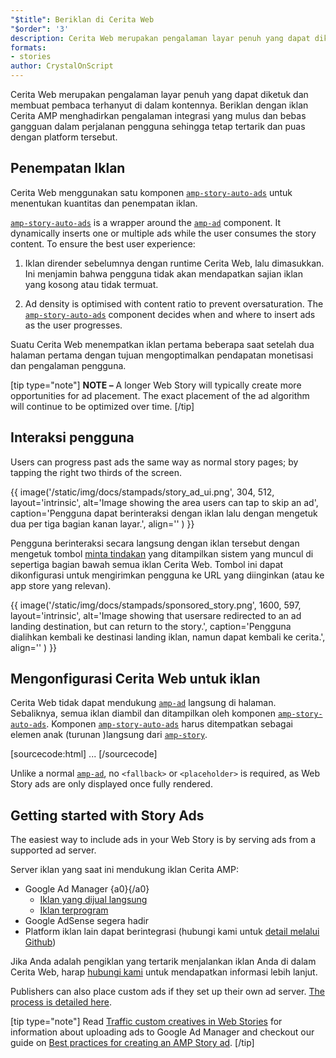 ```yaml
---
"$title": Beriklan di Cerita Web
"$order": '3'
description: Cerita Web merupakan pengalaman layar penuh yang dapat diketuk dan membuat pembaca terhanyut di dalam kontennya. Beriklan dengan iklan Cerita AMP menghadirkan pengalaman yang mulus dan bebas gangguan ....
formats:
- stories
author: CrystalOnScript
---
```


Cerita Web merupakan pengalaman layar penuh yang dapat diketuk dan membuat pembaca terhanyut di dalam kontennya. Beriklan dengan iklan Cerita AMP menghadirkan pengalaman integrasi yang mulus dan bebas gangguan dalam perjalanan pengguna sehingga tetap tertarik dan puas dengan platform tersebut.

## Penempatan Iklan

Cerita Web menggunakan satu komponen [`amp-story-auto-ads`](../../../documentation/components/reference/amp-story-auto-ads.md) untuk menentukan kuantitas dan penempatan iklan.

[`amp-story-auto-ads`](../../../documentation/components/reference/amp-story-auto-ads.md) is a wrapper around the [`amp-ad`](../../../documentation/components/reference/amp-ad.md) component. It dynamically inserts one or multiple ads while the user consumes the story content. To ensure the best user experience:

1. Iklan dirender sebelumnya dengan runtime Cerita Web, lalu dimasukkan. Ini menjamin bahwa pengguna tidak akan mendapatkan sajian iklan yang kosong atau tidak termuat.

2. Ad density is optimised with content ratio to prevent oversaturation. The [`amp-story-auto-ads`](../../../documentation/components/reference/amp-story-auto-ads.md) component decides when and where to insert ads as the user progresses.

Suatu Cerita Web menempatkan iklan pertama beberapa saat setelah dua halaman pertama dengan tujuan mengoptimalkan pendapatan monetisasi dan pengalaman pengguna.

<amp-anim width="360" height="640" src="/static/img/docs/stampads/stamp_gif_ad.gif">
  <amp-img placeholder width="360" height="640" src="/static/img/docs/stampads/stamp_gif_still.png">
  </amp-img></amp-anim>

[tip type="note"] **NOTE –** A longer Web Story will typically create more opportunities for ad placement. The exact placement of the ad algorithm will continue to be optimized over time. [/tip]

## Interaksi pengguna

Users can progress past ads the same way as normal story pages; by tapping the right two thirds of the screen.

{{ image('/static/img/docs/stampads/story_ad_ui.png', 304, 512, layout='intrinsic', alt='Image showing the area users can tap to skip an ad', caption='Pengguna dapat berinteraksi dengan iklan lalu dengan mengetuk dua per tiga bagian kanan layar.', align='' ) }}

Pengguna berinteraksi secara langsung dengan iklan tersebut dengan mengetuk tombol [minta tindakan](story_ads_best_practices.md#call-to-action-button-text-enum) yang ditampilkan sistem yang muncul di sepertiga bagian bawah semua iklan Cerita Web. Tombol ini dapat dikonfigurasi untuk mengirimkan pengguna ke URL yang diinginkan (atau ke app store yang relevan).

{{ image('/static/img/docs/stampads/sponsored_story.png', 1600, 597, layout='intrinsic', alt='Image showing that usersare redirected to an ad landing destination, but can return to the story.', caption='Pengguna dialihkan kembali ke destinasi landing iklan, namun dapat kembali ke cerita.', align='' ) }}

## Mengonfigurasi Cerita Web untuk iklan

Cerita Web tidak dapat mendukung [`amp-ad`](../../../documentation/components/reference/amp-ad.md) langsung di halaman. Sebaliknya, semua iklan diambil dan ditampilkan oleh komponen [`amp-story-auto-ads`](../../../documentation/components/reference/amp-story-auto-ads.md). Komponen [`amp-story-auto-ads`](../../../documentation/components/reference/amp-story-auto-ads.md) harus ditempatkan sebagai elemen anak (turunan )langsung dari [`amp-story`](../../../documentation/components/reference/amp-story.md).

[sourcecode:html]
<amp-story>
  <amp-story-auto-ads>
    <script type="application/json">
      {
        "ad-attributes": {
          // ad server configuration
        }
      }
    </script>
  </amp-story-auto-ads>
  <amp-story-page>
  ...
</amp-story>
[/sourcecode]

Unlike a normal [`amp-ad`](../../../documentation/components/reference/amp-ad.md), no `<fallback>` or `<placeholder>` is required, as Web Story ads are only displayed once fully rendered.

## Getting started with Story Ads

The easiest way to include ads in your Web Story is by serving ads from a supported ad server.

Server iklan yang saat ini mendukung iklan Cerita AMP:

- Google Ad Manager {a0}{/a0}
    - [Iklan yang dijual langsung](https://support.google.com/admanager/answer/9038178)
    - [Iklan terprogram](https://support.google.com/admanager/answer/9416436)
- Google AdSense segera hadir
- Platform iklan lain dapat berintegrasi (hubungi kami untuk [detail melalui Github](https://github.com/ampproject/amphtml/issues/30769))

Jika Anda adalah pengiklan yang tertarik menjalankan iklan Anda di dalam Cerita Web, harap [hubungi kami](mailto:story-ads-wg@google.com) untuk mendapatkan informasi lebih lanjut.

Publishers can also place custom ads if they set up their own ad server. [The process is detailed here](https://github.com/ampproject/amphtml/blob/master/extensions/amp-story/amp-story-ads.md#publisher-placed-ads).

[tip type="note"] Read [Traffic custom creatives in Web Stories](https://support.google.com/admanager/answer/9038178) for information about uploading ads to Google Ad Manager and checkout our guide on [Best practices for creating an AMP Story ad](story_ads_best_practices.md). [/tip]
